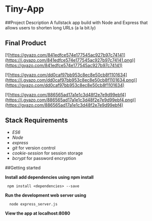 # Tiny-App

##Project Description
A fullstack app build with Node and Express that allows users to shorten long URLs (a la bit.ly)


## Final Product
[![https://gyazo.com/841edfce574e177545ac927b97c74141](https://i.gyazo.com/841edfce574e177545ac927b97c74141.png)](https://gyazo.com/841edfce574e177545ac927b97c74141)

[![https://gyazo.com/dd0caf97bb953c8ec8e50cb8f1101634](https://i.gyazo.com/dd0caf97bb953c8ec8e50cb8f1101634.png)](https://gyazo.com/dd0caf97bb953c8ec8e50cb8f1101634)

[![https://gyazo.com/886565ad17a1e1c3d48f2e7e9d99ebf4](https://i.gyazo.com/886565ad17a1e1c3d48f2e7e9d99ebf4.png)](https://gyazo.com/886565ad17a1e1c3d48f2e7e9d99ebf4)


## Stack Requirements

*   _ES6_
*   _Node_
*   _express_
*   _git_ for version control
*   _cookie-session_ for session storage
*   _bcrypt_ for password encryption

##Getting started

**Install add dependencies using npm install**


     npm install <dependencies> --save


**Run the development web server using**

      node express_server.js

**View the app at localhost:8080**